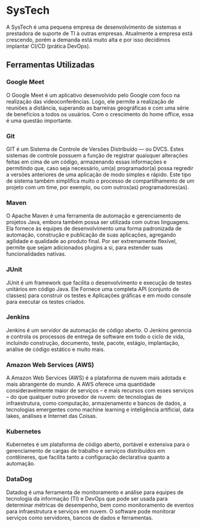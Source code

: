 # SysTech

A SysTech é uma pequena empresa de desenvolvimento de sistemas e prestadora de suporte de TI à outras empresas.
Atualmente a empresa está crescendo, porém a demanda está muito alta e por isso decidimos implantar CI/CD (prática DevOps).

## Ferramentas Utilizadas
### Google Meet
O Google Meet é um aplicativo desenvolvido pelo Google com foco na realização das videoconferências. Logo, ele permite a realização de reuniões a distância, superando as barreiras geográficas e com uma série de benefícios a todos os usuários. Com o crescimento do home office, essa é uma questão importante.
### Git
GIT é um Sistema de Controle de Versões Distribuído — ou DVCS. Estes sistemas de controle possuem a função de registrar quaisquer alterações feitas em cima de um código, armazenando essas informações e permitindo que, caso seja necessário, um(a) programador(a) possa regredir a versões anteriores de uma aplicação de modo simples e rápido. Este tipo de sistema também simplifica muito o processo de compartilhamento de um projeto com um time, por exemplo, ou com outros(as) programadores(as).
### Maven
O Apache Maven é uma ferramenta de automação e gerenciamento de projetos Java, embora também possa ser utilizada com outras linguagens. Ela fornece às equipes de desenvolvimento uma forma padronizada de automação, construção e publicação de suas aplicações, agregando agilidade e qualidade ao produto final. Por ser extremamente flexível, permite que sejam adicionados plugins a si, para estender suas funcionalidades nativas.
### JUnit
JUnit é um framework que facilita o desenvolvimento e execução de testes unitários em código Java. Ele Fornece uma completa API (conjunto de classes) para construir os testes e Aplicações gráficas e em modo console para executar os testes criados.
### Jenkins
Jenkins é um servidor de automação de código aberto. O Jenkins gerencia e controla os processos de entrega de software em todo o ciclo de vida, incluindo construção, documento, teste, pacote, estágio, implantação, análise de código estático e muito mais.
### Amazon Web Services (AWS)
A Amazon Web Services (AWS) é a plataforma de nuvem mais adotada e mais abrangente do mundo. A AWS oferece uma quantidade consideravelmente maior de serviços – e mais recursos com esses serviços – do que qualquer outro provedor de nuvem: de tecnologias de infraestrutura, como computação, armazenamento e bancos de dados, a tecnologias emergentes como machine learning e inteligência artificial, data lakes, análises e Internet das Coisas.
### Kubernetes
Kubernetes é um plataforma de código aberto, portável e extensiva para o gerenciamento de cargas de trabalho e serviços distribuídos em contêineres, que facilita tanto a configuração declarativa quanto a automação.
### DataDog
Datadog é uma ferramenta de monitoramento e análise para equipes de tecnologia da informação (TI) e DevOps que pode ser usada para determinar métricas de desempenho, bem como monitoramento de eventos para infraestrutura e serviços em nuvem. O software pode monitorar serviços como servidores, bancos de dados e ferramentas.
